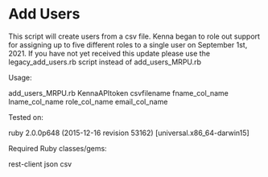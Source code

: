 # Add Users

This script will create users from a csv file. Kenna began to role out support for assigning up to five different roles to a single user on September 1st, 2021. If you have not yet received this update please use the legacy_add_users.rb script instead of add_users_MRPU.rb

Usage:

add_users_MRPU.rb KennaAPItoken csvfilename fname_col_name lname_col_name role_col_name email_col_name

Tested on:

ruby 2.0.0p648 (2015-12-16 revision 53162) [universal.x86_64-darwin15]

Required Ruby classes/gems:

rest-client
json
csv
